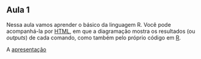 ## Aula 1

Nessa aula vamos aprender o básico da linguagem R. Você pode acompanhá-la por [HTML](https://matiascardomingo.github.io/B_R_Curso/Aula-1.html), em que a diagramação mostra os resultados (ou *outputs*) de cada comando, como também pelo próprio código em [R](https://github.com/matiascardomingo/B_R_Curso/blob/main/docs/Aula%201.Rmd).

A [apresentação](https://matiascardomingo.github.io/B_R_Curso/Apres-Aula-1.html)
